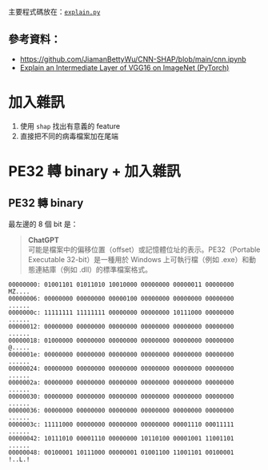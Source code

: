 主要程式碼放在：[`explain.py`](explain.py)

參考資料：
---
- https://github.com/JiamanBettyWu/CNN-SHAP/blob/main/cnn.ipynb
- [Explain an Intermediate Layer of VGG16 on ImageNet (PyTorch)](https://shap.readthedocs.io/en/latest/example_notebooks/image_examples/image_classification/Explain%20an%20Intermediate%20Layer%20of%20VGG16%20on%20ImageNet%20%28PyTorch%29.html)

# 加入雜訊
1. 使用 `shap` 找出有意義的 feature
1. 直接把不同的病毒檔案加在尾端

# PE32 轉 binary + 加入雜訊
## PE32 轉 binary

最左邊的 8 個 bit 是：
> **ChatGPT**  
> 可能是檔案中的偏移位置（offset）或記憶體位址的表示。PE32（Portable Executable 32-bit）是一種用於 Windows 上可執行檔（例如 .exe）和動態連結庫（例如 .dll）的標準檔案格式。

```
00000000: 01001101 01011010 10010000 00000000 00000011 00000000  MZ....
00000006: 00000000 00000000 00000100 00000000 00000000 00000000  ......
0000000c: 11111111 11111111 00000000 00000000 10111000 00000000  ......
00000012: 00000000 00000000 00000000 00000000 00000000 00000000  ......
00000018: 01000000 00000000 00000000 00000000 00000000 00000000  @.....
0000001e: 00000000 00000000 00000000 00000000 00000000 00000000  ......
00000024: 00000000 00000000 00000000 00000000 00000000 00000000  ......
0000002a: 00000000 00000000 00000000 00000000 00000000 00000000  ......
00000030: 00000000 00000000 00000000 00000000 00000000 00000000  ......
00000036: 00000000 00000000 00000000 00000000 00000000 00000000  ......
0000003c: 11111000 00000000 00000000 00000000 00001110 00011111  ......
00000042: 10111010 00001110 00000000 10110100 00001001 11001101  ......
00000048: 00100001 10111000 00000001 01001100 11001101 00100001  !..L.!
```